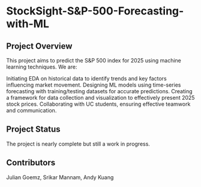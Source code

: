 # StockSight-S&P-500-Forecasting-with-ML

## Project Overview
This project aims to predict the S&P 500 index for 2025 using machine learning techniques. We are:

Initiating EDA on historical data to identify trends and key factors influencing market movement.
Designing ML models using time-series forecasting with training/testing datasets for accurate predictions.
Creating a framework for data collection and visualization to effectively present 2025 stock prices.
Collaborating with UC students, ensuring effective teamwork and communication.

## Project Status
The project is nearly complete but still a work in progress.

## Contributors
Julian Goemz, Srikar Mannam, Andy Kuang
